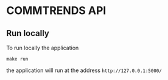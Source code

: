 # COMMTRENDS API

## Run locally
To run locally the application

    make run
    
the application will run at the address `http://127.0.0.1:5000/`